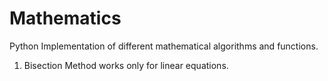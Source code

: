 # Mathematics
Python Implementation of different mathematical algorithms and functions.
1. Bisection Method works only for linear equations.
